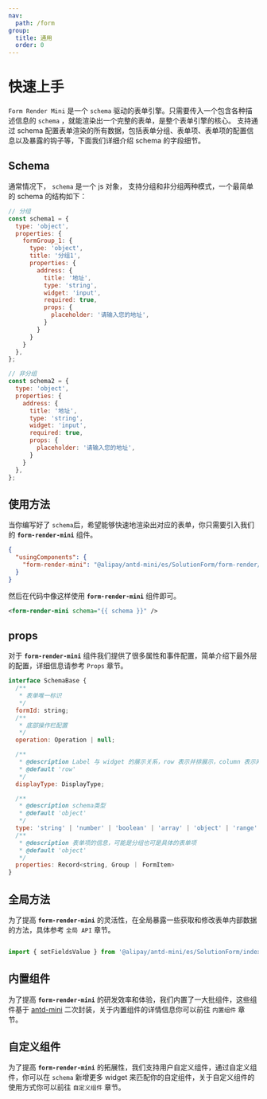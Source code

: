 ```yaml
---
nav:
  path: /form
group:
  title: 通用
  order: 0
---
```


# 快速上手


`Form Render Mini` 是一个 `schema` 驱动的表单引擎。只需要传入一个包含各种描述信息的 `schema` ，就能渲染出一个完整的表单，是整个表单引擎的核心。 支持通过 schema 配置表单渲染的所有数据，包括表单分组、表单项、表单项的配置信息以及暴露的钩子等，下面我们详细介绍 schema 的字段细节。 


## **Schema**

通常情况下， `schema` 是一个 js 对象， 支持分组和非分组两种模式，一个最简单的 schema 的结构如下：

```js
// 分组
const schema1 = {
  type: 'object',
  properties: {
    formGroup_1: {
      type: 'object',
      title: '分组1',
      properties: {
        address: {
          title: '地址',
          type: 'string',
          widget: 'input',
          required: true,
          props: {
            placeholder: '请输入您的地址',
          }
        }
      }
    }
  },
};

// 非分组
const schema2 = {
  type: 'object',
  properties: {
    address: {
      title: '地址',
      type: 'string',
      widget: 'input',
      required: true,
      props: {
        placeholder: '请输入您的地址',
      }
    }
  },
};
```


## **使用方法**

当你编写好了 `schema`后，希望能够快速地渲染出对应的表单，你只需要引入我们的 **`form-render-mini`** 组件。

```json
{
  "usingComponents": {
    "form-render-mini": "@alipay/antd-mini/es/SolutionForm/form-render/index"
  }
}
```

然后在代码中像这样使用 **`form-render-mini`** 组件即可。

```xml
<form-render-mini schema="{{ schema }}" />
```

## **props**

对于 **`form-render-mini`** 组件我们提供了很多属性和事件配置，简单介绍下最外层的配置，详细信息请参考 `Props` 章节。

```js
interface SchemaBase {
  /**
   * 表单唯一标识
   */
  formId: string;
  /**
   * 底部操作栏配置
   */
  operation: Operation | null;

  /**
   * @description Label 与 widget 的展示关系，row 表示并排展示，column 表示两排展示，写在 schema 顶层时代表表单整体的排列方式
   * @default 'row'
   */
  displayType: DisplayType;

  /**
   * @description schema类型
   * @default 'object'
   */
  type: 'string' | 'number' | 'boolean' | 'array' | 'object' | 'range' | 'html';
  /**
   * @description 表单项的信息，可能是分组也可是具体的表单项
   * @default 'object'
   */
  properties: Record<string, Group ｜ FormItem>
}
```

## **全局方法**

为了提高 **`form-render-mini`** 的灵活性，在全局暴露一些获取和修改表单内部数据的方法，具体参考 `全局 API` 章节。

```javascript

import { setFieldsValue } from '@alipay/antd-mini/es/SolutionForm/index';

```

## **内置组件**

为了提高 **`form-render-mini`** 的研发效率和体验，我们内置了一大批组件，这些组件基于 [antd-mini](https://mini.ant.design/) 二次封装，关于内置组件的详情信息你可以前往 `内置组件` 章节。

## **自定义组件**

为了提高 **`form-render-mini`** 的拓展性，我们支持用户自定义组件，通过自定义组件，你可以在 `schema` 新增更多 widget 来匹配你的自定组件，关于自定义组件的使用方式你可以前往 `自定义组件` 章节。






